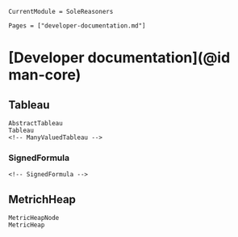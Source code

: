 ```@meta
CurrentModule = SoleReasoners
```

```@contents
Pages = ["developer-documentation.md"]
```

# [Developer documentation](@id man-core)

## Tableau

```@docs
AbstractTableau
Tableau
<!-- ManyValuedTableau -->
```

### SignedFormula

```@docs
<!-- SignedFormula -->
```

## MetrichHeap

```@docs
MetricHeapNode
MetricHeap
```